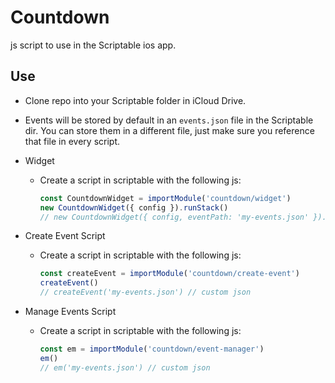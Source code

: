 # Countdown

js script to use in the Scriptable ios app.

## Use

- Clone repo into your Scriptable folder in iCloud Drive.
- Events will be stored by default in an `events.json` file in the Scriptable dir. You can store them in a different file, just make sure you reference that file in every script.

- Widget
  - Create a script in scriptable with the following js:
    ```js
    const CountdownWidget = importModule('countdown/widget')
    new CountdownWidget({ config }).runStack()
    // new CountdownWidget({ config, eventPath: 'my-events.json' }).runStack() // custom json
    ```
- Create Event Script
  - Create a script in scriptable with the following js:
    ```js
    const createEvent = importModule('countdown/create-event')
    createEvent()
    // createEvent('my-events.json') // custom json
    ```
- Manage Events Script
  - Create a script in scriptable with the following js:
    ```js
    const em = importModule('countdown/event-manager')
    em()
    // em('my-events.json') // custom json
    ```

